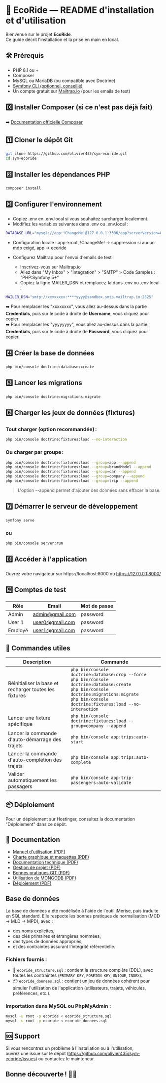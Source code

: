 # 🚗 EcoRide — README d'installation et d'utilisation

Bienvenue sur le projet **EcoRide**.  
Ce guide décrit l'installation et la prise en main en local.

## 🛠️ Prérequis

- PHP 8.1 ou +
- Composer
- MySQL ou MariaDB (ou compatible avec Doctrine)
- [Symfony CLI (optionnel, conseillé)](https://symfony.com/download)
- Un compte gratuit sur [Mailtrap.io](https://mailtrap.io) (pour les emails de test)

## 0️⃣ Installer Composer (si ce n'est pas déjà fait)

➡️ [Documentation officielle Composer](https://getcomposer.org/download/)

## 1️⃣ Cloner le dépôt Git

```bash
git clone https://github.com/olivier435/sym-ecoride.git
cd sym-ecoride
```

## 2️⃣ Installer les dépendances PHP

```bash
composer install
```

## 3️⃣ Configurer l'environnement
- Copiez .env en .env.local si vous souhaitez surcharger localement.
- Modifiez les variables suivantes dans .env ou .env.local :
```bash
DATABASE_URL="mysql://app:!ChangeMe!@127.0.0.1:3306/app?serverVersion=8.0.32&charset=utf8mb4"
```
- Configuration locale : app->root, !ChangeMe! -> suppression si aucun mdp exigé, app -> ecoride
- Configurez Mailtrap pour l'envoi d'emails de test :

    - Inscrivez-vous sur Mailtrap.io
    - Allez dans "My Inbox" > "Integration" > "SMTP" > Code Samples : "PHP:Symfony 5+"
    - Copiez la ligne MAILER_DSN et remplacez-la dans .env ou .env.local :

```bash
MAILER_DSN="smtp://xxxxxxxx:****yyyy@sandbox.smtp.mailtrap.io:2525"
```
➡️ Pour remplacer les "xxxxxxxx", vous allez au-dessus dans la partie **Credentials**, puis sur le code à droite de **Username**, vous cliquez pour copier.\
➡️ Pour remplacer les "yyyyyyyy", vous allez au-dessus dans la partie **Credentials**, puis sur le code à droite de **Password**, vous cliquez pour copier.

## 4️⃣ Créer la base de données

```bash
php bin/console doctrine:database:create
```

## 5️⃣ Lancer les migrations

```bash
php bin/console doctrine:migrations:migrate
```

## 6️⃣ Charger les jeux de données (fixtures)

### Tout charger (option recommandée) :

```bash
php bin/console doctrine:fixtures:load --no-interaction
```

### Ou charger par groupe :

```bash
php bin/console doctrine:fixtures:load --group=app --append
php bin/console doctrine:fixtures:load --group=brandModel --append
php bin/console doctrine:fixtures:load --group=car --append
php bin/console doctrine:fixtures:load --group=company --append
php bin/console doctrine:fixtures:load --group=trip --append
```
> L'option --append permet d'ajouter des données sans effacer la base.

## 7️⃣ Démarrer le serveur de développement

```bash
symfony serve
```

### ou

```bash
php bin/console server:run
```

## 8️⃣ Accéder à l'application

Ouvrez votre navigateur sur https://localhost:8000 ou https://127.0.0.1:8000/

## 9️⃣ Comptes de test

| Rôle   | Email                                         | Mot de passe |
| ------ | --------------------------------------------- | ------------ |
| Admin  | [admin@gmail.com](mailto:admin@gmail.com) | password     |
| User 1 | [user0@gmail.com](mailto:user0@gmail.com) | password      |
| Employé | [user1@gmail.com](mailto:user1@gmail.com) | password      |

## 🔁 Commandes utiles

| Description                                            | Commande                                                                                                                                                                                                        |
| ------------------------------------------------------ | --------------------------------------------------------------------------------------------------------------------------------------------------------------------------------------------------------------- |
| Réinitialiser la base et recharger toutes les fixtures | `php bin/console doctrine:database:drop --force`<br/>`php bin/console doctrine:database:create`<br/>`php bin/console doctrine:migrations:migrate`<br/>`php bin/console doctrine:fixtures:load --no-interaction` |
| Lancer une fixture spécifique        | `php bin/console doctrine:fixtures:load --group=company --append`                                                                                                                                                                          |
| Lancer la commande d'auto-démarrage des trajets        | `php bin/console app:trips:auto-start`                                                                                                                                                                          |
| Lancer la commande d'auto-complétion des trajets       | `php bin/console app:trips:auto-complete`                                                                                                                                                                       |
| Valider automatiquement les passagers                  | `php bin/console app:trip-passengers:auto-validate`                                                                                                                                                             |

## 📦 Déploiement

Pour un déploiement sur Hostinger, consultez la documentation "Déploiement" dans ce dépôt.

## 📝 Documentation

- [Manuel d'utilisation (PDF)](doc/manuel_utilisation_ecoride_v2.pdf)
- [Charte graphique et maquettes (PDF)](doc/charte-graphique-ecoride.pdf)
- [Documentation technique (PDF)](doc/documentation_technique_ecoride.pdf)
- [Gestion de projet (PDF)](doc/ecoride_gestion_projet.pdf)
- [Bonnes pratiques GIT (PDF)](doc/bonnes_pratiques_git_ecoride.pdf)
- [Utilisation de MONGODB (PDF)](doc/process_mongo_db_php_8.3.14.pdf)
- [Déploiement (PDF)](doc/deploiement_ecoride.pdf)

## Base de données

La base de données a été modélisée à l'aide de l'outil jMerise, puis traduite en SQL standard. Elle respecte les bonnes pratiques de normalisation (MCD → MLD → MPD), avec :
- des noms explicites,
- des clés primaires et étrangères nommées,
- des types de données appropriés,
- et des contraintes assurant l'intégrité référentielle.

### Fichiers fournis :
- 🧱 `ecoride_structure.sql` : contient la structure complète (DDL), avec toutes les contraintes (`PRIMARY KEY`, `FOREIGN KEY`, `UNIQUE`, `INDEX`).
- 📦 `ecoride_donnees.sql` : contient un jeu de données cohérent pour simuler l'utilisation de l'application (utilisateurs, trajets, véhicules, préférences, etc.).

### Importation dans MySQL ou PhpMyAdmin :

```bash
mysql -u root -p ecoride < ecoride_structure.sql
mysql -u root -p ecoride < ecoride_donnees.sql
```

## 🆘 Support

Si vous rencontrez un problème à l'installation ou à l'utilisation,\
ouvrez une issue sur le dépôt (https://github.com/olivier435/sym-ecoride/issues) ou contactez le mainteneur.

## Bonne découverte ! 🚗🌱